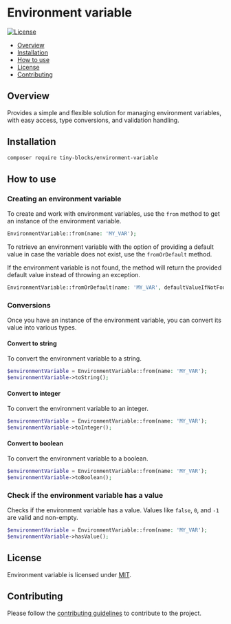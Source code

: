 # Environment variable

[![License](https://img.shields.io/badge/license-MIT-green)](LICENSE)

* [Overview](#overview)
* [Installation](#installation)
* [How to use](#how-to-use)
* [License](#license)
* [Contributing](#contributing)

<div id='overview'></div> 

## Overview

Provides a simple and flexible solution for managing environment variables, with easy access, type conversions, and
validation handling.

<div id='installation'></div>

## Installation

```bash
composer require tiny-blocks/environment-variable
```

<div id='how-to-use'></div>

## How to use

### Creating an environment variable

To create and work with environment variables, use the `from` method to get an instance of the environment variable.

```php
EnvironmentVariable::from(name: 'MY_VAR');
```

To retrieve an environment variable with the option of providing a default value in case the variable does not exist,
use the `fromOrDefault` method.

If the environment variable is not found, the method will return the provided default value instead of throwing an
exception.

```php
EnvironmentVariable::fromOrDefault(name: 'MY_VAR', defaultValueIfNotFound: 'default_value');
```

### Conversions

Once you have an instance of the environment variable, you can convert its value into various types.

#### Convert to string

To convert the environment variable to a string.

```php
$environmentVariable = EnvironmentVariable::from(name: 'MY_VAR');
$environmentVariable->toString();
```

#### Convert to integer

To convert the environment variable to an integer.

```php
$environmentVariable = EnvironmentVariable::from(name: 'MY_VAR');
$environmentVariable->toInteger();
```

#### Convert to boolean

To convert the environment variable to a boolean.

```php
$environmentVariable = EnvironmentVariable::from(name: 'MY_VAR');
$environmentVariable->toBoolean();
```

### Check if the environment variable has a value

Checks if the environment variable has a value. Values like `false`, `0`, and `-1` are valid and non-empty.

```php
$environmentVariable = EnvironmentVariable::from(name: 'MY_VAR');
$environmentVariable->hasValue();
```

<div id='license'></div> 

## License

Environment variable is licensed under [MIT](LICENSE).

<div id='contributing'></div>

## Contributing

Please follow the [contributing guidelines](https://github.com/tiny-blocks/tiny-blocks/blob/main/CONTRIBUTING.md) to
contribute to the project.
